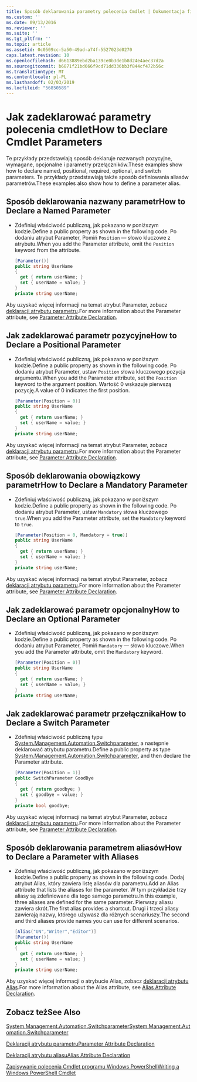 ```yaml
---
title: Sposób deklarowania parametry polecenia Cmdlet | Dokumentacja firmy Microsoft
ms.custom: ''
ms.date: 09/13/2016
ms.reviewer: ''
ms.suite: ''
ms.tgt_pltfrm: ''
ms.topic: article
ms.assetid: 0c0509cc-5a50-49ad-a74f-5527023d0270
caps.latest.revision: 10
ms.openlocfilehash: d6613889ebd2ba139ce0b3de1b8d24e4aec37d2a
ms.sourcegitcommit: b6871f21bd666f9cd71dd336bb3f844cf472b56c
ms.translationtype: MT
ms.contentlocale: pl-PL
ms.lasthandoff: 02/03/2019
ms.locfileid: "56850589"
---
```

# <a name="how-to-declare-cmdlet-parameters"></a><span data-ttu-id="1ca87-102">Jak zadeklarować parametry polecenia cmdlet</span><span class="sxs-lookup"><span data-stu-id="1ca87-102">How to Declare Cmdlet Parameters</span></span>

<span data-ttu-id="1ca87-103">Te przykłady przedstawiają sposób deklaruje nazwanych pozycyjne, wymagane, opcjonalne i parametry przełączników.</span><span class="sxs-lookup"><span data-stu-id="1ca87-103">These examples show how to declare named, positional, required, optional, and switch parameters.</span></span> <span data-ttu-id="1ca87-104">Te przykłady przedstawiają także sposób definiowania aliasów parametrów.</span><span class="sxs-lookup"><span data-stu-id="1ca87-104">These examples also show how to define a parameter alias.</span></span>

## <a name="how-to-declare-a-named-parameter"></a><span data-ttu-id="1ca87-105">Sposób deklarowania nazwany parametr</span><span class="sxs-lookup"><span data-stu-id="1ca87-105">How to Declare a Named Parameter</span></span>

- <span data-ttu-id="1ca87-106">Zdefiniuj właściwość publiczną, jak pokazano w poniższym kodzie.</span><span class="sxs-lookup"><span data-stu-id="1ca87-106">Define a public property as shown in the following code.</span></span> <span data-ttu-id="1ca87-107">Po dodaniu atrybut Parameter, Pomiń `Position` — słowo kluczowe z atrybutu.</span><span class="sxs-lookup"><span data-stu-id="1ca87-107">When you add the Parameter attribute, omit the `Position` keyword from the attribute.</span></span>

    ```csharp
    [Parameter()]
    public string UserName
    {
      get { return userName; }
      set { userName = value; }
    }
    private string userName;
    ```

<span data-ttu-id="1ca87-108">Aby uzyskać więcej informacji na temat atrybut Parameter, zobacz [deklaracji atrybutu parametru](./parameter-attribute-declaration.md).</span><span class="sxs-lookup"><span data-stu-id="1ca87-108">For more information about the Parameter attribute, see [Parameter Attribute Declaration](./parameter-attribute-declaration.md).</span></span>

## <a name="how-to-declare-a-positional-parameter"></a><span data-ttu-id="1ca87-109">Jak zadeklarować parametr pozycyjne</span><span class="sxs-lookup"><span data-stu-id="1ca87-109">How to Declare a Positional Parameter</span></span>

- <span data-ttu-id="1ca87-110">Zdefiniuj właściwość publiczną, jak pokazano w poniższym kodzie.</span><span class="sxs-lookup"><span data-stu-id="1ca87-110">Define a public property as shown in the following code.</span></span> <span data-ttu-id="1ca87-111">Po dodaniu atrybut Parameter, ustaw `Position` słowa kluczowego pozycja argumentu.</span><span class="sxs-lookup"><span data-stu-id="1ca87-111">When you add the Parameter attribute, set the `Position` keyword to the argument position.</span></span> <span data-ttu-id="1ca87-112">Wartość 0 wskazuje pierwszą pozycję.</span><span class="sxs-lookup"><span data-stu-id="1ca87-112">A value of 0 indicates the first position.</span></span>

    ```csharp
    [Parameter(Position = 0)]
    public string UserName
    {
      get { return userName; }
      set { userName = value; }
    }
    private string userName;
    ```

<span data-ttu-id="1ca87-113">Aby uzyskać więcej informacji na temat atrybut Parameter, zobacz [deklaracji atrybutu parametru](./parameter-attribute-declaration.md).</span><span class="sxs-lookup"><span data-stu-id="1ca87-113">For more information about the Parameter attribute, see [Parameter Attribute Declaration](./parameter-attribute-declaration.md).</span></span>

## <a name="how-to-declare-a-mandatory-parameter"></a><span data-ttu-id="1ca87-114">Sposób deklarowania obowiązkowy parametr</span><span class="sxs-lookup"><span data-stu-id="1ca87-114">How to Declare a Mandatory Parameter</span></span>

- <span data-ttu-id="1ca87-115">Zdefiniuj właściwość publiczną, jak pokazano w poniższym kodzie.</span><span class="sxs-lookup"><span data-stu-id="1ca87-115">Define a public property as shown in the following code.</span></span> <span data-ttu-id="1ca87-116">Po dodaniu atrybut Parameter, ustaw `Mandatory` słowa kluczowego `true`.</span><span class="sxs-lookup"><span data-stu-id="1ca87-116">When you add the Parameter attribute, set the `Mandatory` keyword to `true`.</span></span>

    ```csharp
    [Parameter(Position = 0, Mandatory = true)]
    public string UserName
    {
      get { return userName; }
      set { userName = value; }
    }
    private string userName;
    ```

<span data-ttu-id="1ca87-117">Aby uzyskać więcej informacji na temat atrybut Parameter, zobacz [deklaracji atrybutu parametru](./parameter-attribute-declaration.md).</span><span class="sxs-lookup"><span data-stu-id="1ca87-117">For more information about the Parameter attribute, see [Parameter Attribute Declaration](./parameter-attribute-declaration.md).</span></span>

## <a name="how-to-declare-an-optional-parameter"></a><span data-ttu-id="1ca87-118">Jak zadeklarować parametr opcjonalny</span><span class="sxs-lookup"><span data-stu-id="1ca87-118">How to Declare an Optional Parameter</span></span>

- <span data-ttu-id="1ca87-119">Zdefiniuj właściwość publiczną, jak pokazano w poniższym kodzie.</span><span class="sxs-lookup"><span data-stu-id="1ca87-119">Define a public property as shown in the following code.</span></span> <span data-ttu-id="1ca87-120">Po dodaniu atrybut Parameter, Pomiń `Mandatory` — słowo kluczowe.</span><span class="sxs-lookup"><span data-stu-id="1ca87-120">When you add the Parameter attribute, omit the `Mandatory` keyword.</span></span>

    ```csharp
    [Parameter(Position = 0)]
    public string UserName
    {
      get { return userName; }
      set { userName = value; }
    }
    private string userName;
    ```

## <a name="how-to-declare-a-switch-parameter"></a><span data-ttu-id="1ca87-121">Jak zadeklarować parametr przełącznika</span><span class="sxs-lookup"><span data-stu-id="1ca87-121">How to Declare a Switch Parameter</span></span>

- <span data-ttu-id="1ca87-122">Zdefiniuj właściwość publiczną typu [System.Management.Automation.Switchparameter](/dotnet/api/System.Management.Automation.SwitchParameter), a następnie deklarować atrybutu parametru.</span><span class="sxs-lookup"><span data-stu-id="1ca87-122">Define a public property as type [System.Management.Automation.Switchparameter](/dotnet/api/System.Management.Automation.SwitchParameter), and then declare the Parameter attribute.</span></span>

    ```csharp
    [Parameter(Position = 1)]
    public SwitchParameter GoodBye
    {
      get { return goodbye; }
      set { goodbye = value; }
    }
    private bool goodbye;
    ```

<span data-ttu-id="1ca87-123">Aby uzyskać więcej informacji na temat atrybut Parameter, zobacz [deklaracji atrybutu parametru](./parameter-attribute-declaration.md).</span><span class="sxs-lookup"><span data-stu-id="1ca87-123">For more information about the Parameter attribute, see [Parameter Attribute Declaration](./parameter-attribute-declaration.md).</span></span>

## <a name="how-to-declare-a-parameter-with-aliases"></a><span data-ttu-id="1ca87-124">Sposób deklarowania parametrem aliasów</span><span class="sxs-lookup"><span data-stu-id="1ca87-124">How to Declare a Parameter with Aliases</span></span>

- <span data-ttu-id="1ca87-125">Zdefiniuj właściwość publiczną, jak pokazano w poniższym kodzie.</span><span class="sxs-lookup"><span data-stu-id="1ca87-125">Define a public property as shown in the following code.</span></span> <span data-ttu-id="1ca87-126">Dodaj atrybut Alias, który zawiera listę aliasów dla parametru.</span><span class="sxs-lookup"><span data-stu-id="1ca87-126">Add an Alias attribute that lists the aliases for the parameter.</span></span> <span data-ttu-id="1ca87-127">W tym przykładzie trzy aliasy są zdefiniowane dla tego samego parametru.</span><span class="sxs-lookup"><span data-stu-id="1ca87-127">In this example, three aliases are defined for the same parameter.</span></span> <span data-ttu-id="1ca87-128">Pierwszy aliasu zawiera skrót.</span><span class="sxs-lookup"><span data-stu-id="1ca87-128">The first alias provides a shortcut.</span></span> <span data-ttu-id="1ca87-129">Drugi i trzeci aliasy zawierają nazwy, którego używasz dla różnych scenariuszy.</span><span class="sxs-lookup"><span data-stu-id="1ca87-129">The second and third aliases provide names you can use for different scenarios.</span></span>

    ```csharp
    [Alias("UN","Writer","Editor")]
    [Parameter()]
    public string UserName
    {
      get { return userName; }
      set { userName = value; }
    }
    private string userName;
    ```

<span data-ttu-id="1ca87-130">Aby uzyskać więcej informacji o atrybucie Alias, zobacz [deklaracji atrybutu Alias](./alias-attribute-declaration.md).</span><span class="sxs-lookup"><span data-stu-id="1ca87-130">For more information about the Alias attribute, see [Alias Attribute Declaration](./alias-attribute-declaration.md).</span></span>

## <a name="see-also"></a><span data-ttu-id="1ca87-131">Zobacz też</span><span class="sxs-lookup"><span data-stu-id="1ca87-131">See Also</span></span>

[<span data-ttu-id="1ca87-132">System.Management.Automation.Switchparameter</span><span class="sxs-lookup"><span data-stu-id="1ca87-132">System.Management.Automation.Switchparameter</span></span>](/dotnet/api/System.Management.Automation.SwitchParameter)

[<span data-ttu-id="1ca87-133">Deklaracji atrybutu parametru</span><span class="sxs-lookup"><span data-stu-id="1ca87-133">Parameter Attribute Declaration</span></span>](./parameter-attribute-declaration.md)

[<span data-ttu-id="1ca87-134">Deklaracji atrybutu aliasu</span><span class="sxs-lookup"><span data-stu-id="1ca87-134">Alias Attribute Declaration</span></span>](./alias-attribute-declaration.md)

[<span data-ttu-id="1ca87-135">Zapisywanie polecenia Cmdlet programu Windows PowerShell</span><span class="sxs-lookup"><span data-stu-id="1ca87-135">Writing a Windows PowerShell Cmdlet</span></span>](./writing-a-windows-powershell-cmdlet.md)

